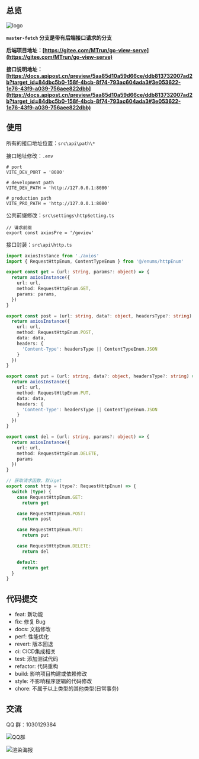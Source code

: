 ## 总览

![logo](readme/logo-t-y.png)

**`master-fetch` 分支是带有后端接口请求的分支**

**后端项目地址：[https://gitee.com/MTrun/go-view-serve](https://gitee.com/MTrun/go-view-serve)**

**接口说明地址：[https://docs.apipost.cn/preview/5aa85d10a59d66ce/ddb813732007ad2b?target_id=84dbc5b0-158f-4bcb-8f74-793ac604ada3#3e053622-1e76-43f9-a039-756aee822dbb](https://docs.apipost.cn/preview/5aa85d10a59d66ce/ddb813732007ad2b?target_id=84dbc5b0-158f-4bcb-8f74-793ac604ada3#3e053622-1e76-43f9-a039-756aee822dbb)**

## 使用

所有的接口地址位置：`src\api\path\*`

接口地址修改：`.env`

```shell
# port
VITE_DEV_PORT = '8080'

# development path
VITE_DEV_PATH = 'http://127.0.0.1:8080'

# production path
VITE_PRO_PATH = 'http://127.0.0.1:8080'
```

公共前缀修改：`src\settings\httpSetting.ts`

```shell
// 请求前缀
export const axiosPre = '/goview'
```

接口封装：`src\api\http.ts`

```ts
import axiosInstance from './axios'
import { RequestHttpEnum, ContentTypeEnum } from '@/enums/httpEnum'

export const get = (url: string, params?: object) => {
  return axiosInstance({
    url: url,
    method: RequestHttpEnum.GET,
    params: params,
  })
}

export const post = (url: string, data?: object, headersType?: string) => {
  return axiosInstance({
    url: url,
    method: RequestHttpEnum.POST,
    data: data,
    headers: {
      'Content-Type': headersType || ContentTypeEnum.JSON
    }
  })
}

export const put = (url: string, data?: object, headersType?: string) => {
  return axiosInstance({
    url: url,
    method: RequestHttpEnum.PUT,
    data: data,
    headers: {
      'Content-Type': headersType || ContentTypeEnum.JSON
    }
  })
}

export const del = (url: string, params?: object) => {
  return axiosInstance({
    url: url,
    method: RequestHttpEnum.DELETE,
    params
  })
}

// 获取请求函数，默认get
export const http = (type?: RequestHttpEnum) => {
  switch (type) {
    case RequestHttpEnum.GET:
      return get

    case RequestHttpEnum.POST:
      return post

    case RequestHttpEnum.PUT:
      return put

    case RequestHttpEnum.DELETE:
      return del

    default:
      return get
  }
}

```

## 代码提交

* feat: 新功能
* fix: 修复 Bug
* docs: 文档修改
* perf: 性能优化
* revert: 版本回退
* ci: CICD集成相关
* test: 添加测试代码
* refactor: 代码重构
* build: 影响项目构建或依赖修改
* style: 不影响程序逻辑的代码修改
* chore: 不属于以上类型的其他类型(日常事务)

## 交流

QQ 群：1030129384

![QQ群](readme/goView-QQ.png)

![渲染海报](readme/logo-poster.png)
